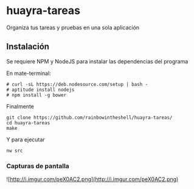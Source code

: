 # huayra-tareas
Organiza tus tareas y pruebas en una sola aplicación

## Instalación

Se requiere NPM y NodeJS para instalar las dependencias del programa

En mate-terminal:

```
# curl -sL https://deb.nodesource.com/setup | bash -
# aptitude install nodejs
# npm install -g bower
```

Finalmente

```
git clone https://github.com/rainbowintheshell/huayra-tareas/
cd huayra-tareas
make 
```

Y para ejecutar

```
nw src
```

### Capturas de pantalla

![http://i.imgur.com/peX0AC2.png](http://i.imgur.com/peX0AC2.png)

